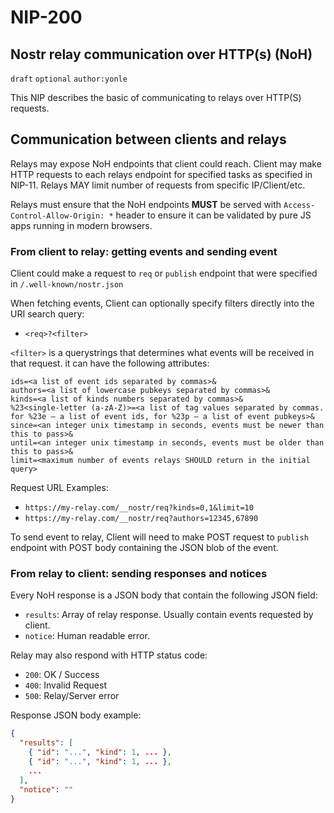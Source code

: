 NIP-200
=======

Nostr relay communication over HTTP(s) (NoH)
--------------------------------------------

`draft` `optional` `author:yonle`

This NIP describes the basic of communicating to relays over HTTP(S) requests.

## Communication between clients and relays

Relays may expose NoH endpoints that client could reach. Client may make HTTP requests to each relays endpoint for specified tasks as specified in NIP-11. Relays MAY limit number of requests from specific IP/Client/etc.

Relays must ensure that the NoH endpoints **MUST** be served with `Access-Control-Allow-Origin: *` header to ensure it can be validated by pure JS apps running in modern browsers.

### From client to relay: getting events and sending event

Client could make a request to `req` or `publish` endpoint that were specified in `/.well-known/nostr.json`

When fetching events, Client can optionally specify filters directly into the URI search query:
- `<req>?<filter>`

`<filter>` is a querystrings that determines what events will be received in that request. it can have the following attributes:

```
ids=<a list of event ids separated by commas>&
authors=<a list of lowercase pubkeys separated by commas>&
kinds=<a list of kinds numbers separated by commas>&
%23<single-letter (a-zA-Z)>=<a list of tag values separated by commas. for %23e — a list of event ids, for %23p — a list of event pubkeys>&
since=<an integer unix timestamp in seconds, events must be newer than this to pass>&
until=<an integer unix timestamp in seconds, events must be older than this to pass>&
limit=<maximum number of events relays SHOULD return in the initial query>
```

Request URL Examples:
- `https://my-relay.com/__nostr/req?kinds=0,1&limit=10`
- `https://my-relay.com/__nostr/req?authors=12345,67890`

To send event to relay, Client will need to make POST request to `publish` endpoint with POST body containing the JSON blob of the event.

### From relay to client: sending responses and notices

Every NoH response is a JSON body that contain the following JSON field:

- `results`: Array of relay response. Usually contain events requested by client.
- `notice`: Human readable error.

Relay may also respond with HTTP status code:

- `200`: OK / Success
- `400`: Invalid Request
- `500`: Relay/Server error

Response JSON body example:

```json
{
  "results": [
    { "id": "...", "kind": 1, ... },
    { "id": "...", "kind": 1, ... },
    ...
  ],
  "notice": ""
}
```
